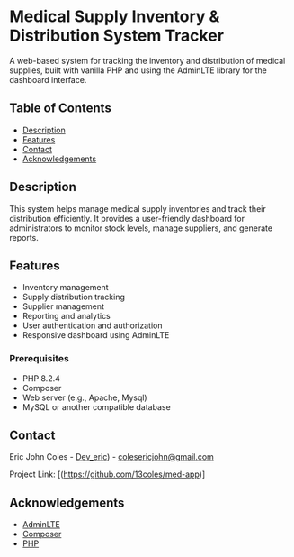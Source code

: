 # Medical Supply Inventory & Distribution System Tracker

A web-based system for tracking the inventory and distribution of medical supplies, built with vanilla PHP and using the AdminLTE library for the dashboard interface.

## Table of Contents

- [Description](#description)
- [Features](#features)
- [Contact](#contact)
- [Acknowledgements](#acknowledgements)

## Description

This system helps manage medical supply inventories and track their distribution efficiently. It provides a user-friendly dashboard for administrators to monitor stock levels, manage suppliers, and generate reports.

## Features

- Inventory management
- Supply distribution tracking
- Supplier management
- Reporting and analytics
- User authentication and authorization
- Responsive dashboard using AdminLTE

### Prerequisites

- PHP 8.2.4
- Composer
- Web server (e.g., Apache, Mysql)
- MySQL or another compatible database


## Contact

Eric John Coles - [Dev_eric](https://x.com/x_jstme)) - colesericjohn@gmail.com

Project Link: [(https://github.com/13coles/med-app)]

## Acknowledgements

- [AdminLTE](https://adminlte.io/)
- [Composer](https://getcomposer.org/)
- [PHP](https://www.php.net/)

